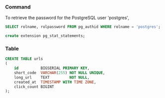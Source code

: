### Command
To retrieve the password for the PostgreSQL user 'postgres',
```sql
SELECT rolname, rolpassword FROM pg_authid WHERE rolname = 'postgres';
```
```sql
create extension pg_stat_statements;
```
### Table
```sql
CREATE TABLE urls
(
    id          BIGSERIAL PRIMARY KEY,
    short_code  VARCHAR(255) NOT NULL UNIQUE,
    long_url    TEXT         NOT NULL,
    created_at  TIMESTAMP WITH TIME ZONE,
    click_count BIGINT
);
```